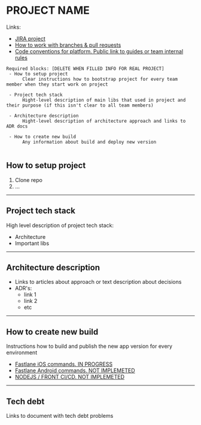 # PROJECT NAME

Links:
- [JIRA project]()
- [How to work with branches & pull requests]()
- [Code conventions for platform. Public link to guides or team internal rules]()

```
Required blocks: [DELETE WHEN FILLED INFO FOR REAL PROJECT]
 - How to setup project
      Clear instructions how to bootstrap project for every team member when they start work on project
 
 - Project tech stack
      Hight-level description of main libs that used in project and their purpose (if this isn't clear to all team members)

 - Architecture description
      Hight-level description of architecture approach and links to ADR docs
      
 - How to create new build
      Any information about build and deploy new version
        
```

## How to setup project
1. Clone repo
2. ...

***

## Project tech stack
High level description of project tech stack:
  - Architecture
  - Important libs

***
  
## Architecture description
- Links to articles about approach or text description about decisions
- ADR's:
  - link 1
  - link 2
  - etc

***

## How to create new build
Instructions how to build and publish the new app version for every environment
- [Fastlane iOS commands. IN PROGRESS]()
- [Fastlane Android commands. NOT IMPLEMETED]()
- [NODEJS / FRONT CI/CD. NOT IMPLEMETED]()

***

## Tech debt
Links to document with tech debt problems
